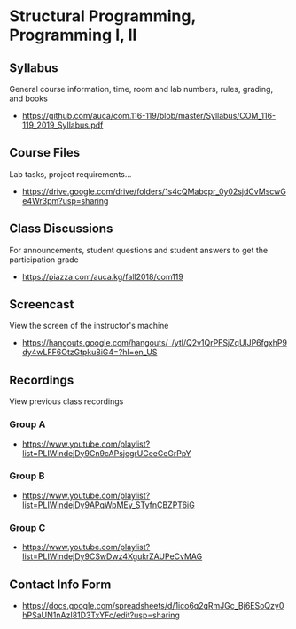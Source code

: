# Structural Programming, Programming I, II

## Syllabus

General course information, time, room and lab numbers, rules, grading, and
books

* <https://github.com/auca/com.116-119/blob/master/Syllabus/COM_116-119_2019_Syllabus.pdf>

## Course Files

Lab tasks, project requirements...

* <https://drive.google.com/drive/folders/1s4cQMabcpr_0y02sjdCvMscwGe4Wr3pm?usp=sharing>

## Class Discussions

For announcements, student questions and student answers to get the
participation grade

* <https://piazza.com/auca.kg/fall2018/com119>

## Screencast

View the screen of the instructor's machine

* <https://hangouts.google.com/hangouts/_/ytl/Q2v1QrPFSjZqUlJP6fgxhP9dy4wLFF6OtzGtpku8iG4=?hl=en_US>

## Recordings

View previous class recordings

### Group A

* <https://www.youtube.com/playlist?list=PLIWindejDy9Cn9cAPsjegrUCeeCeGrPpY>

### Group B

* <https://www.youtube.com/playlist?list=PLIWindejDy9APqWpMEy_STyfnCBZPT6iG>

### Group C

* <https://www.youtube.com/playlist?list=PLIWindejDy9CSwDwz4XgukrZAUPeCvMAG>

## Contact Info Form

* <https://docs.google.com/spreadsheets/d/1ico6q2qRmJGc_Bj6ESoQzy0hPSaUN1nAzI81D3TxYFc/edit?usp=sharing>
